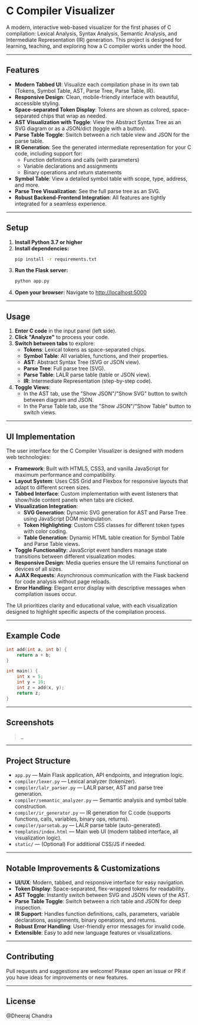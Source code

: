 # C Compiler Visualizer

A modern, interactive web-based visualizer for the first phases of C compilation: Lexical Analysis, Syntax Analysis, Semantic Analysis, and Intermediate Representation (IR) generation. This project is designed for learning, teaching, and exploring how a C compiler works under the hood.

---

## Features

- **Modern Tabbed UI**: Visualize each compilation phase in its own tab (Tokens, Symbol Table, AST, Parse Tree, Parse Table, IR).
- **Responsive Design**: Clean, mobile-friendly interface with beautiful, accessible styling.
- **Space-separated Token Display**: Tokens are shown as colored, space-separated chips that wrap as needed.
- **AST Visualization with Toggle**: View the Abstract Syntax Tree as an SVG diagram or as a JSON/dict (toggle with a button).
- **Parse Table Toggle**: Switch between a rich table view and JSON for the parse table.
- **IR Generation**: See the generated intermediate representation for your C code, including support for:
  - Function definitions and calls (with parameters)
  - Variable declarations and assignments
  - Binary operations and return statements
- **Symbol Table**: View a detailed symbol table with scope, type, address, and more.
- **Parse Tree Visualization**: See the full parse tree as an SVG.
- **Robust Backend-Frontend Integration**: All features are tightly integrated for a seamless experience.

---

## Setup

1. **Install Python 3.7 or higher**
2. **Install dependencies:**
   ```bash
   pip install -r requirements.txt
   ```
3. **Run the Flask server:**
   ```bash
   python app.py
   ```
4. **Open your browser:**
   Navigate to [http://localhost:5000](http://localhost:5000)

---

## Usage

1. **Enter C code** in the input panel (left side).
2. **Click "Analyze"** to process your code.
3. **Switch between tabs** to explore:
   - **Tokens**: Lexical tokens as space-separated chips.
   - **Symbol Table**: All variables, functions, and their properties.
   - **AST**: Abstract Syntax Tree (SVG or JSON view).
   - **Parse Tree**: Full parse tree (SVG).
   - **Parse Table**: LALR parse table (table or JSON view).
   - **IR**: Intermediate Representation (step-by-step code).
4. **Toggle Views**:
   - In the AST tab, use the "Show JSON"/"Show SVG" button to switch between diagram and JSON.
   - In the Parse Table tab, use the "Show JSON"/"Show Table" button to switch views.

---

## UI Implementation

The user interface for the C Compiler Visualizer is designed with modern web technologies:

- **Framework**: Built with HTML5, CSS3, and vanilla JavaScript for maximum performance and compatibility.
- **Layout System**: Uses CSS Grid and Flexbox for responsive layouts that adapt to different screen sizes.
- **Tabbed Interface**: Custom implementation with event listeners that show/hide content panels when tabs are clicked.
- **Visualization Integration**:
  - **SVG Generation**: Dynamic SVG generation for AST and Parse Tree using JavaScript DOM manipulation.
  - **Token Highlighting**: Custom CSS classes for different token types with color coding.
  - **Table Generation**: Dynamic HTML table creation for Symbol Table and Parse Table views.
- **Toggle Functionality**: JavaScript event handlers manage state transitions between different visualization modes.
- **Responsive Design**: Media queries ensure the UI remains functional on devices of all sizes.
- **AJAX Requests**: Asynchronous communication with the Flask backend for code analysis without page reloads.
- **Error Handling**: Elegant error display with descriptive messages when compilation issues occur.

The UI prioritizes clarity and educational value, with each visualization designed to highlight specific aspects of the compilation process.

---

## Example Code

```c
int add(int a, int b) {
    return a + b;
}

int main() {
    int x = 5;
    int y = 10;
    int z = add(x, y);
    return z;
}
```

---

## Screenshots

> _

---

## Project Structure

- `app.py` — Main Flask application, API endpoints, and integration logic.
- `compiler/lexer.py` — Lexical analyzer (tokenizer).
- `compiler/lalr_parser.py` — LALR parser, AST and parse tree generation.
- `compiler/semantic_analyzer.py` — Semantic analysis and symbol table construction.
- `compiler/ir_generator.py` — IR generation for C code (supports functions, calls, variables, binary ops, returns).
- `compiler/parsetab.py` — LALR parse table (auto-generated).
- `templates/index.html` — Main web UI (modern tabbed interface, all visualization logic).
- `static/` — (Optional) For additional CSS/JS if needed.

---

## Notable Improvements & Customizations

- **UI/UX**: Modern, tabbed, and responsive interface for easy navigation.
- **Token Display**: Space-separated, flex-wrapped tokens for readability.
- **AST Toggle**: Instantly switch between SVG and JSON views of the AST.
- **Parse Table Toggle**: Switch between a rich table and JSON for deep inspection.
- **IR Support**: Handles function definitions, calls, parameters, variable declarations, assignments, binary operations, and returns.
- **Robust Error Handling**: User-friendly error messages for invalid code.
- **Extensible**: Easy to add new language features or visualizations.

---

## Contributing

Pull requests and suggestions are welcome! Please open an issue or PR if you have ideas for improvements or new features.

---

## License

@Dheeraj Chandra